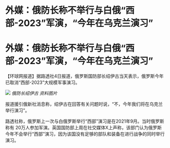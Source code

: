 # 外媒：俄防长称不举行与白俄“西部-2023”军演，“今年在乌克兰演习”

# 外媒：俄防长称不举行与白俄“西部-2023”军演，“今年在乌克兰演习”

【环球网报道】据路透社4日报道，俄罗斯国防部长绍伊古当天表示，俄罗斯今年已取消“西部-2023”大规模军事演习。

![](https://inews.gtimg.com/om_bt/O6QvDuSL0wYJZTiwwF9TFaXMp3KK53UaLKg322Xm5YwFsAA/1000)
_俄防长绍伊古 资料图片_

报道援引俄新社消息称，绍伊古在回答有关问题时说，“不，今年我们将在乌克兰举行演习”。

路透社称，俄罗斯上一次与白俄罗斯举行“西部”演习是在2021年9月。当时俄罗斯称有
20万人参加军演。英国国防部上周在社交媒体X上声称，该部门认为俄罗斯今年不会举行“西部”演习，因为该国没有足够的部队和装备在进行战争的同时举行演习。

